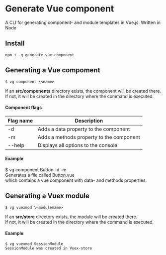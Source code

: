 # Generate Vue component
A CLI for generating component- and module templates in Vue.js.
Written in Node

## Install
```
npm i -g generate-vue-component
```

## Generating a Vue compoment
```
$ vg component \<name>
```

If an **src/components** directory exists, the component will be created there.  
If not, it will be created in the directory where the command is executed.

#### Component flags
| Flag name      | Description |
| ----------- | ----------- |
| -d   | Adds a data property to the component        |
| -m   | Adds a methods property to the component        |
| --help   | Displays all options to the console        |

#### Example
$ vg component Button -d -m  
Generates a file called Button.vue  
which contains a vue component with data- and methods properties.

## Generating a Vuex module
```
$ vg vuexmod \<modulename>
```

If an **src/store** directory exists, the module will be created there.  
If not, it will be created in the directory where the command is executed.

#### Example
```
$ vg vuexmod SessionModule  
SessionModule was created in Vuex-store
```